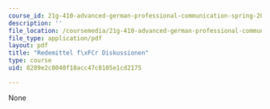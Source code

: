 ```yaml
---
course_id: 21g-410-advanced-german-professional-communication-spring-2017
description: ''
file_location: /coursemedia/21g-410-advanced-german-professional-communication-spring-2017/8289e2c8040f18acc47c8105e1cd2175_21G_410s17_W03_M05.pdf
file_type: application/pdf
layout: pdf
title: "Redemittel f\xFCr Diskussionen"
type: course
uid: 8289e2c8040f18acc47c8105e1cd2175

---
```

None